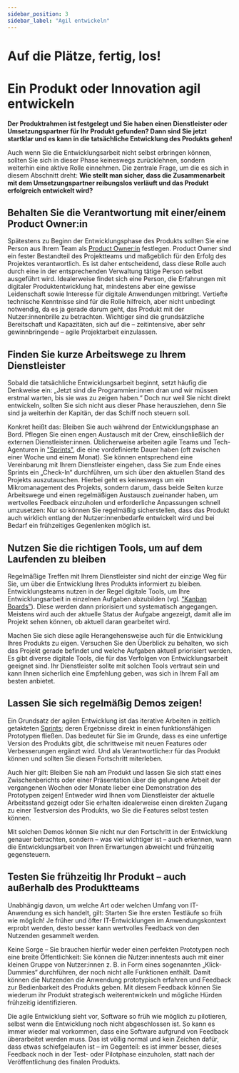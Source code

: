 ```yaml
---
sidebar_position: 3
sidebar_label: "Agil entwickeln"
---
```


# Auf die Plätze, fertig, los!

# Ein Produkt oder Innovation agil entwickeln

**Der Produktrahmen ist festgelegt und Sie haben einen Dienstleister oder Umsetzungspartner für Ihr Produkt gefunden? Dann sind Sie jetzt startklar und es kann in die tatsächliche Entwicklung des Produkts gehen!**

Auch wenn Sie die Entwicklungsarbeit nicht selbst erbringen können, sollten Sie sich in dieser Phase keineswegs zurücklehnen, sondern weiterhin eine aktive Rolle einnehmen. Die zentrale Frage, um die es sich in diesem Abschnitt dreht: **Wie stellt man sicher, dass die Zusammenarbeit mit dem Umsetzungspartner reibungslos verläuft und das Produkt erfolgreich entwickelt wird?**

## Behalten Sie die Verantwortung mit einer/einem Product Owner:in

Spätestens zu Beginn der Entwicklungsphase des Produkts sollten Sie eine Person aus Ihrem Team als [Product Owner:in](/leitfaden/theorie/wie-arbeitet-man-agil#rollen-im-team) festlegen. Product Owner sind ein fester Bestandteil des Projektteams und maßgeblich für den Erfolg des Projektes verantwortlich. Es ist daher entscheidend, dass diese Rolle auch durch eine in der entsprechenden Verwaltung tätige Person selbst ausgeführt wird. Idealerweise findet sich eine Person, die Erfahrungen mit digitaler Produktentwicklung hat, mindestens aber eine gewisse Leidenschaft sowie Interesse für digitale Anwendungen mitbringt. Vertiefte technische Kenntnisse sind für die Rolle hilfreich, aber nicht unbedingt notwendig, da es ja gerade darum geht, das Produkt mit der Nutzer:innenbrille zu betrachten. Wichtiger sind die grundsätzliche Bereitschaft und Kapazitäten, sich auf die – zeitintensive, aber sehr gewinnbringende – agile Projektarbeit einzulassen.

## Finden Sie kurze Arbeitswege zu Ihrem Dienstleister

Sobald die tatsächliche Entwicklungsarbeit beginnt, setzt häufig die Denkweise ein: „Jetzt sind die Programmier:innen dran und wir müssen erstmal warten, bis sie was zu zeigen haben.“ Doch nur weil Sie nicht direkt entwickeln, sollten Sie sich nicht aus dieser Phase herausziehen, denn Sie sind ja weiterhin der Kapitän, der das Schiff noch steuern soll.

Konkret heißt das: Bleiben Sie auch während der Entwicklungsphase an Bord. Pflegen Sie einen engen Austausch mit der Crew, einschließlich der externen Dienstleister:innen. Üblicherweise arbeiten agile Teams und Tech-Agenturen in ["Sprints"](/leitfaden/theorie/wie-arbeitet-man-agil#sprints), die eine vordefinierte Dauer haben (oft zwischen einer Woche und einem Monat). Sie können entsprechend eine Vereinbarung mit Ihrem Dienstleister eingehen, dass Sie zum Ende eines Sprints ein „Check-In“ durchführen, um sich über den aktuellen Stand des Projekts auszutauschen. Hierbei geht es keineswegs um ein Mikromanagement des Projekts, sondern darum, dass beide Seiten kurze Arbeitswege und einen regelmäßigen Austausch zueinander haben, um wertvolles Feedback einzuholen und erforderliche Anpassungen schnell umzusetzen: Nur so können Sie regelmäßig sicherstellen, dass das Produkt auch wirklich entlang der Nutzer:innenbedarfe entwickelt wird und bei Bedarf ein frühzeitiges Gegenlenken möglich ist.

## Nutzen Sie die richtigen Tools, um auf dem Laufenden zu bleiben

Regelmäßige Treffen mit Ihrem Dienstleister sind nicht der einzige Weg für Sie, um über die Entwicklung Ihres Produkts informiert zu bleiben. Entwicklungsteams nutzen in der Regel digitale Tools, um Ihre Entwicklungsarbeit in einzelnen Aufgaben abzubilden (vgl. [“Kanban Boards”](/leitfaden/theorie/wie-arbeitet-man-agil#kanban-board)). Diese werden dann priorisiert und systematisch angegangen. Meistens wird auch der aktuelle Status der Aufgabe angezeigt, damit alle im Projekt sehen können, ob aktuell daran gearbeitet wird.

Machen Sie sich diese agile Herangehensweise auch für die Entwicklung Ihres Produkts zu eigen. Versuchen Sie den Überblick zu behalten, wo sich das Projekt gerade befindet und welche Aufgaben aktuell priorisiert werden. Es gibt diverse digitale Tools, die für das Verfolgen von Entwicklungsarbeit geeignet sind. Ihr Dienstleister sollte mit solchen Tools vertraut sein und kann Ihnen sicherlich eine Empfehlung geben, was sich in Ihrem Fall am besten anbietet.

## Lassen Sie sich regelmäßig Demos zeigen!

Ein Grundsatz der agilen Entwicklung ist das iterative Arbeiten in zeitlich getakteten [Sprints](/leitfaden/theorie/wie-arbeitet-man-agil#sprints); deren Ergebnisse direkt in einen funktionsfähigen Prototypen fließen. Das bedeutet für Sie im Grunde, dass es eine unfertige Version des Produkts gibt, die schrittweise mit neuen Features oder Verbesserungen ergänzt wird. Und als Verantwortliche:r für das Produkt können und sollten Sie diesen Fortschritt miterleben.

Auch hier gilt: Bleiben Sie nah am Produkt und lassen Sie sich statt eines Zwischenberichts oder einer Präsentation über die gelungene Arbeit der vergangenen Wochen oder Monate lieber eine Demonstration des Prototypen zeigen! Entweder wird Ihnen vom Dienstleister der aktuelle Arbeitsstand gezeigt oder Sie erhalten idealerweise einen direkten Zugang zu einer Testversion des Produkts, wo Sie die Features selbst testen können.

Mit solchen Demos können Sie nicht nur den Fortschritt in der Entwicklung genauer betrachten, sondern – was viel wichtiger ist – auch erkennen, wann die Entwicklungsarbeit von Ihren Erwartungen abweicht und frühzeitig gegensteuern.

## Testen Sie frühzeitig Ihr Produkt – auch außerhalb des Produktteams

Unabhängig davon, um welche Art oder welchen Umfang von IT-Anwendung es sich handelt, gilt: Starten Sie Ihre ersten Testläufe so früh wie möglich! Je früher und öfter IT-Entwicklungen im Anwendungskontext erprobt werden, desto besser kann wertvolles Feedback von den Nutzenden gesammelt werden.

Keine Sorge – Sie brauchen hierfür weder einen perfekten Prototypen noch eine breite Öffentlichkeit: Sie können die Nutzer:innentests auch mit einer kleinen Gruppe von Nutzer:innen z. B. in Form eines sogenannten „Klick-Dummies“ durchführen, der noch nicht alle Funktionen enthält. Damit können die Nutzenden die Anwendung prototypisch erfahren und Feedback zur Bedienbarkeit des Produkts geben. Mit diesem Feedback können Sie wiederum ihr Produkt strategisch weiterentwickeln und mögliche Hürden frühzeitig identifizieren.

Die agile Entwicklung sieht vor, Software so früh wie möglich zu pilotieren, selbst wenn die Entwicklung noch nicht abgeschlossen ist. So kann es immer wieder mal vorkommen, dass eine Software aufgrund von Feedback überarbeitet werden muss. Das ist völlig normal und kein Zeichen dafür, dass etwas schiefgelaufen ist – im Gegenteil: es ist immer besser, dieses Feedback noch in der Test- oder Pilotphase einzuholen, statt nach der Veröffentlichung des finalen Produkts.
